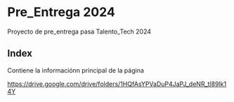 # Pre_Entrega 2024
Proyecto de pre_entrega pasa Talento_Tech 2024

## Index 
  Contiene la informaciónn principal de la página

https://drive.google.com/drive/folders/1HQfAsYPVaDuP4JaPJ_deNR_tl89Ik14Y